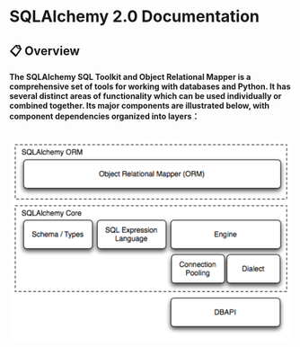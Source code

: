 # SQLAlchemy 2.0 Documentation

## 📋 Overview

**The SQLAlchemy SQL Toolkit and Object Relational Mapper is a comprehensive set of tools for working with databases and Python. It has several distinct areas of functionality which can be used individually or combined together. Its major components are illustrated below, with component dependencies organized into layers：**

&nbsp; <img src="./Images/Object Relational Mapper (ORM) and the Core.png" alt="ORM and Core"  style="width:800px"/>

